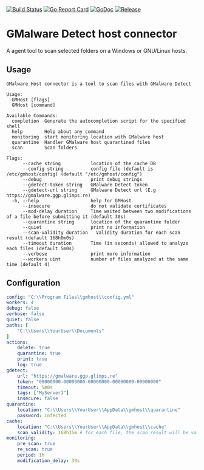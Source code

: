 [![Build Status](https://github.com/glimps-re/host-connector/actions/workflows/go.yml/badge.svg)](https://github.com/glimps-re/host-connector/actions/workflows/go.yml)
[![Go Report Card](https://goreportcard.com/badge/github.com/glimps-re/host-connector)](https://goreportcard.com/report/github.com/glimps-re/host-connector)
[![GoDoc](https://pkg.go.dev/badge/github.com/glimps-re/host-connector?status.svg)](https://pkg.go.dev/github.com/glimps-re/host-connector?tab=doc)
[![Release](https://github.com/glimps-re/host-connector/actions/workflows/release.yml/badge.svg)](https://github.com/glimps-re/host-connector/actions/workflows/release.yml)

# GMalware Detect host connector 

A agent tool to scan selected folders on a Windows or GNU/Linux hosts.

## Usage


```
GMalware Host connector is a tool to scan files with GMalware Detect

Usage:
  GMHost [flags]
  GMHost [command]

Available Commands:
  completion  Generate the autocompletion script for the specified shell
  help        Help about any command
  monitoring  start monitoring location with GMalware host
  quarantine  Handler GMalware host quarantined files
  scan        Scan folders

Flags:
      --cache string           location of the cache DB
      --config string          config file (default is /etc/gmhost/config) (default "/etc/gmhost/config")
      --debug                  print debug strings
      --gdetect-token string   GMalware Detect token
      --gdetect-url string     GMalware Detect url (E.g https://gmalware.ggp.glimps.re)
  -h, --help                   help for GMHost
      --insecure               do not validate certificates
      --mod-delay duration     Time waited between two modifications of a file before submitting it (default 30s)
      --quarantine string      location of the quarantine folder
      --quiet                  print no information
      --scan-validity duration   Validity duration for each scan result (default 168h0m0s)
      --timeout duration       Time (in seconds) allowed to analyze each files (default 5m0s)
      --verbose                print more information
      --workers uint           number of files analyzed at the same time (default 4)
```


## Configuration

```yaml
config: "C:\\Program Files\\gmhost\\config.yml"
workers: 4
debug: false
verbose: false
quiet: false
paths: [
    "C:\\Users\\YourUser\\Documents"
]
actions:
    delete: true
    quarantine: true
    print: true
    log: true
gdetect:
    url: "https://gmalware.ggp.glimps.re"
    token: "00000000-00000000-00000000-00000000-00000000"
    timeout: 5m0s
    tags: ["MyServer1"]
    insecure: false
quarantine:
    location: "C:\\Users\\YourUser\\AppData\\gmhost\\quarantine"
    password: infected
cache:
    location: "C:\\Users\\YourUser\\AppData\\gmhost\\cache"
    scan_validity: 168h15m # for each file, the scan result will be valid for 1 week and 15 minutes
monitoring:
    pre_scan: true
    re_scan: true
    period: 1h
    modification_delay: 30s
```
